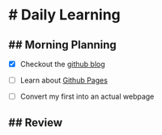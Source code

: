 <h1># Daily Learning</h1>
<h2>## Morning Planning</h2>

- [x] Checkout the [github blog](https://github.blog/)

- [ ] Learn about [Github Pages](https://skills.github.com/#first-day-on=github/)
      
- [ ] Convert my first into an actual webpage
<h2>## Review</h2>
